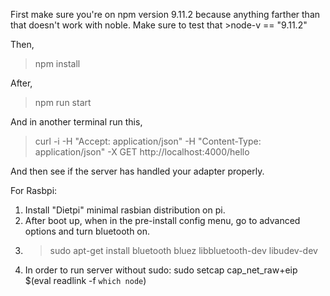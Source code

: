 First make sure you're on npm version 9.11.2 because anything farther than that doesn't work with noble. Make sure to test that >node-v == "9.11.2"

Then,
> npm install

After,
> npm run start

And in another terminal run this,
> curl -i -H "Accept: application/json" -H "Content-Type: application/json" -X GET http://localhost:4000/hello

And then see if the server has handled your adapter properly.

For Rasbpi:
1. Install "Dietpi" minimal rasbian distribution on pi.
2. After boot up, when in the pre-install config menu, go to advanced options and turn bluetooth on.
3. >sudo apt-get install bluetooth bluez libbluetooth-dev libudev-dev
4. In order to run server without sudo: sudo setcap cap_net_raw+eip $(eval readlink -f `which node`)
